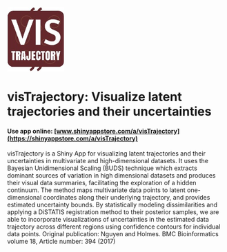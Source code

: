 ![](./src/s634_AgfUfbYjXawy6O3hEE7ZoUnwNj0XwsK6AZI86Dfh_logo_7.jpg)

# visTrajectory: Visualize latent trajectories and their uncertainties

#### Use app online: __[www.shinyappstore.com/a/visTrajectory](https://shinyappstore.com/a/visTrajectory)__

visTrajectory is a Shiny App for visualizing latent trajectories and their uncertainties in multivariate and high-dimensional datasets. It uses the Bayesian Unidimensional Scaling (BUDS) technique which extracts dominant sources of variation in high dimensional datasets and produces their visual data summaries, facilitating the exploration of a hidden continuum. The method maps multivariate data points to latent one-dimensional coordinates along their underlying trajectory, and provides estimated uncertainty bounds. By statistically modeling dissimilarities and applying a DiSTATIS registration method to their posterior samples, we are able to incorporate visualizations of uncertainties in the estimated data trajectory across different regions using confidence contours for individual data points. Original publication: Nguyen and Holmes. BMC Bioinformatics volume 18, Article number: 394 (2017)
